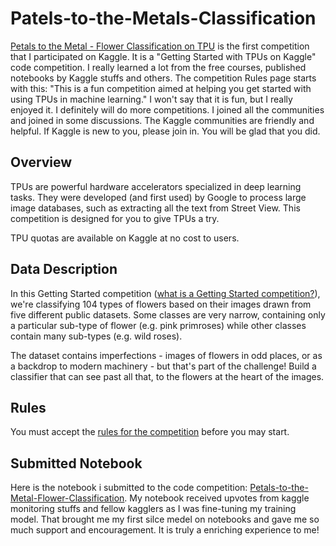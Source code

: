 # Patels-to-the-Metals-Classification
[Petals to the Metal - Flower Classification on TPU](https://www.kaggle.com/c/tpu-getting-started/overview) is the first competition that I participated on Kaggle.  It is a "Getting Started with TPUs on Kaggle" code competition.  I really learned a lot from the free courses, published notebooks by Kaggle stuffs and others.  The competition Rules page starts with this: "This is a fun competition aimed at helping you get started with using TPUs in machine learning."  I won't say that it is fun, but I really enjoyed it.  I definitely will do more competitions. I joined all the communities and joined in some discussions.  The Kaggle communities are friendly and helpful.  If Kaggle is new to you, please join in.  You will be glad that you did.

## Overview  
TPUs are powerful hardware accelerators specialized in deep learning tasks. They were developed (and first used) by Google to process large image databases, such as extracting all the text from Street View. This competition is designed for you to give TPUs a try.

TPU quotas are available on Kaggle at no cost to users.

## Data Description  
In this Getting Started competition ([what is a Getting Started competition?](https://www.kaggle.com/c/tpu-getting-started/overview/faq)), we're classifying 104 types of flowers based on their images drawn from five different public datasets. Some classes are very narrow, containing only a particular sub-type of flower (e.g. pink primroses) while other classes contain many sub-types (e.g. wild roses).

The dataset contains imperfections - images of flowers in odd places, or as a backdrop to modern machinery - but that's part of the challenge! Build a classifier that can see past all that, to the flowers at the heart of the images.   

## Rules 
You must accept the [rules for the competition](https://www.kaggle.com/c/tpu-getting-started/rules) before you may start.

## Submitted Notebook
Here is the notebook i submitted to the code competition:  [Petals-to-the-Metal-Flower-Classification](https://www.kaggle.com/code/saukha/petals-to-the-metal-flower-classification). My notebook received upvotes from kaggle monitoring stuffs and fellow kagglers as I was fine-tuning my training model. That brought me my first silce medel on notebooks and gave me so much support and encouragement. It is truly a enriching experience to me!
